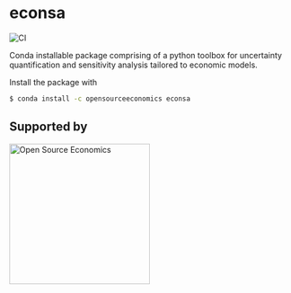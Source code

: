 # econsa

![CI](https://github.com/OpenSourceEconomics/econsa/workflows/CI/badge.svg)

Conda installable package comprising of a python toolbox for uncertainty quantification and sensitivity analysis tailored to economic models.

Install the package with

```bash
$ conda install -c opensourceeconomics econsa

```


## Supported by

<p align="left">

  <a href="https://github.com/OpenSourceEconomics">
     <img src="docs/_static/images/images/ose-logo.jpg" width="250"
     alt="Open Source Economics">
  </a>

</p>
